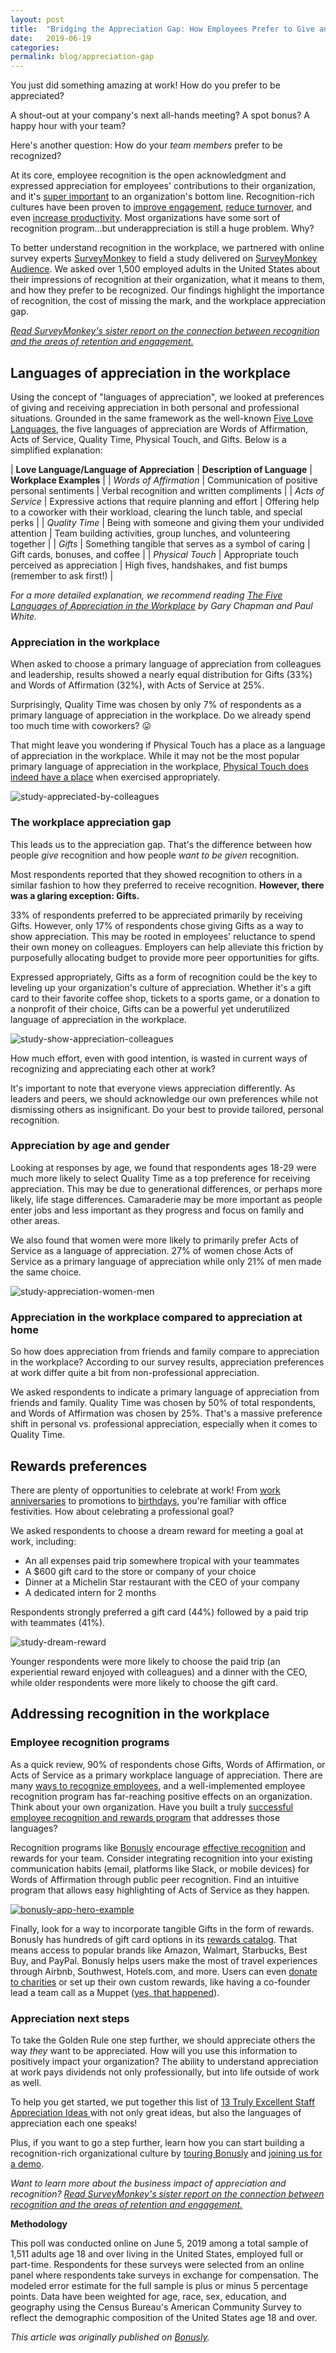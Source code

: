 ```yaml
---
layout: post
title:  "Bridging the Appreciation Gap: How Employees Prefer to Give and Receive Recognition at Work"
date:   2019-06-19
categories:
permalink: blog/appreciation-gap
---
```


You just did something amazing at work! How do you prefer to be appreciated?

A shout-out at your company's next all-hands meeting? A spot bonus? A happy hour with your team?

Here's another question: How do your *team members* prefer to be recognized?

At its core, employee recognition is the open acknowledgment and expressed appreciation for employees' contributions to their organization, and it's [super important](https://blog.bonus.ly/why-is-employee-recognition-important) to an organization's bottom line. Recognition-rich cultures have been proven to [improve engagement](https://blog.bonus.ly/improve-employee-engagement), [reduce turnover](https://bonus.ly/employee-retention-guide/why-does-employee-retention-matter), and even [increase productivity](https://hbr.org/2011/06/the-happiness-dividend). Most organizations have some sort of recognition program...but underappreciation is still a huge problem. Why?

To better understand recognition in the workplace, we partnered with online survey experts [SurveyMonkey](https://www.surveymonkey.com/) to field a study delivered on [SurveyMonkey Audience](https://www.surveymonkey.com/mp/audience/). We asked over 1,500 employed adults in the United States about their impressions of recognition at their organization, what it means to them, and how they prefer to be recognized. Our findings highlight the importance of recognition, the cost of missing the mark, and the workplace appreciation gap.

[*Read SurveyMonkey's sister report on the connection between recognition and the areas of retention and engagement.*](https://www.surveymonkey.com/curiosity/employee-recognition-and-retention/)

Languages of appreciation in the workplace
------------------------------------------

Using the concept of "languages of appreciation", we looked at preferences of giving and receiving appreciation in both personal and professional situations. Grounded in the same framework as the well-known [Five Love Languages](https://www.goodreads.com/book/show/23878688-the-5-love-languages), the five languages of appreciation are Words of Affirmation, Acts of Service, Quality Time, Physical Touch, and Gifts. Below is a simplified explanation:

| **Love Language/Language of Appreciation** | **Description of Language** | **Workplace Examples** |
| *Words of Affirmation* | Communication of positive personal sentiments | Verbal recognition and written compliments |
| *Acts of Service* | Expressive actions that require planning and effort | Offering help to a coworker with their workload, clearing the lunch table, and special perks |
| *Quality Time* | Being with someone and giving them your undivided attention | Team building activities, group lunches, and volunteering together |
| *Gifts* | Something tangible that serves as a symbol of caring | Gift cards, bonuses, and coffee |
| *Physical Touch* | Appropriate touch perceived as appreciation | High fives, handshakes, and fist bumps (remember to ask first!) |

*For a more detailed explanation, we recommend reading *[The Five Languages of Appreciation in the Workplace](https://www.goodreads.com/book/show/11259079-the-five-languages-of-appreciation-in-the-workplace)* by Gary Chapman and Paul White.*

### Appreciation in the workplace

When asked to choose a primary language of appreciation from colleagues and leadership, results showed a nearly equal distribution for Gifts (33%) and Words of Affirmation (32%), with Acts of Service at 25%.

Surprisingly, Quality Time was chosen by only 7% of respondents as a primary language of appreciation in the workplace. Do we already spend too much time with coworkers? 😛

That might leave you wondering if Physical Touch has a place as a language of appreciation in the workplace. While it may not be the most popular primary language of appreciation in the workplace, [Physical Touch does indeed have a ](https://www.appreciationatwork.com/blog/5-languages-spotlight-physical-touch/)[place](https://www.appreciationatwork.com/blog/5-languages-spotlight-physical-touch/) when exercised appropriately.

![study-appreciated-by-colleagues](https://blog.bonus.ly/hs-fs/hubfs/study-appreciated-by-colleagues.png?width=600&name=study-appreciated-by-colleagues.png)

### The workplace appreciation gap

This leads us to the appreciation gap. That's the difference between how people *give* recognition and how people *want to be given* recognition.

Most respondents reported that they showed recognition to others in a similar fashion to how they preferred to receive recognition. **However, there was a glaring exception: Gifts.**

33% of respondents preferred to be appreciated primarily by receiving Gifts. However, only 17% of respondents chose giving Gifts as a way to show appreciation. This may be rooted in employees' reluctance to spend their own money on colleagues. Employers can help alleviate this friction by purposefully allocating budget to provide more peer opportunities for gifts.

Expressed appropriately, Gifts as a form of recognition could be the key to leveling up your organization's culture of appreciation. Whether it's a gift card to their favorite coffee shop, tickets to a sports game, or a donation to a nonprofit of their choice, Gifts can be a powerful yet underutilized language of appreciation in the workplace.

![study-show-appreciation-colleagues](https://blog.bonus.ly/hs-fs/hubfs/study-show-appreciation-colleagues.png?width=600&name=study-show-appreciation-colleagues.png)

How much effort, even with good intention, is wasted in current ways of recognizing and appreciating each other at work?

It's important to note that everyone views appreciation differently. As leaders and peers, we should acknowledge our own preferences while not dismissing others as insignificant. Do your best to provide tailored, personal recognition.

### Appreciation by age and gender

Looking at responses by age, we found that respondents ages 18-29 were much more likely to select Quality Time as a top preference for receiving appreciation. This may be due to generational differences, or perhaps more likely, life stage differences. Camaraderie may be more important as people enter jobs and less important as they progress and focus on family and other areas.

We also found that women were more likely to primarily prefer Acts of Service as a language of appreciation. 27% of women chose Acts of Service as a primary language of appreciation while only 21% of men made the same choice.

![study-appreciation-women-men](https://blog.bonus.ly/hs-fs/hubfs/study-appreciation-women-men.png?width=600&name=study-appreciation-women-men.png)

### Appreciation in the workplace compared to appreciation at home

So how does appreciation from friends and family compare to appreciation in the workplace? According to our survey results, appreciation preferences at work differ quite a bit from non-professional appreciation.

We asked respondents to indicate a primary language of appreciation from friends and family. Quality Time was chosen by 50% of total respondents, and Words of Affirmation was chosen by 25%. That's a massive preference shift in personal vs. professional appreciation, especially when it comes to Quality Time.

Rewards preferences
-------------------

There are plenty of opportunities to celebrate at work! From [work anniversaries](https://blog.bonus.ly/work-anniversary-ideas) to promotions to [birthdays](https://blog.bonus.ly/how-to-celebrate-employee-birthdays-in-the-workplace), you're familiar with office festivities. How about celebrating a professional goal?

We asked respondents to choose a dream reward for meeting a goal at work, including:

-   An all expenses paid trip somewhere tropical with your teammates
-   A $600 gift card to the store or company of your choice
-   Dinner at a Michelin Star restaurant with the CEO of your company
-   A dedicated intern for 2 months

Respondents strongly preferred a gift card (44%) followed by a paid trip with teammates (41%).

![study-dream-reward](https://blog.bonus.ly/hs-fs/hubfs/study-dream-reward.png?width=600&name=study-dream-reward.png)

Younger respondents were more likely to choose the paid trip (an experiential reward enjoyed with colleagues) and a dinner with the CEO, while older respondents were more likely to choose the gift card.

Addressing recognition in the workplace
---------------------------------------

### Employee recognition programs

As a quick review, 90% of respondents chose Gifts, Words of Affirmation, or Acts of Service as a primary workplace language of appreciation. There are many [ways to recognize employees](https://bonus.ly/employee-recognition-guide/employee-recognition-examples), and a well-implemented employee recognition program has far-reaching positive effects on an organization. Think about your own organization. Have you built a truly [successful employee recognition and rewards program](https://bonus.ly/employee-recognition-guide/successful-employee-recognition-programs) that addresses those languages?

Recognition programs like [Bonusly](https://bonus.ly/) encourage [effective recognition](https://bonus.ly/employee-recognition-guide/successful-employee-recognition-programs) and rewards for your team. Consider integrating recognition into your existing communication habits (email, platforms like Slack, or mobile devices) for Words of Affirmation through public peer recognition. Find an intuitive program that allows easy highlighting of Acts of Service as they happen.

[![bonusly-app-hero-example](https://blog.bonus.ly/hs-fs/hubfs/bonusly-app-hero-example.png?width=400&name=bonusly-app-hero-example.png)](https://bonus.ly/)

Finally, look for a way to incorporate tangible Gifts in the form of rewards. Bonusly has hundreds of gift card options in its [rewards catalog](https://bonus.ly/rewards?country=US). That means access to popular brands like Amazon, Walmart, Starbucks, Best Buy, and PayPal. Bonusly helps users make the most of travel experiences through Airbnb, Southwest, Hotels.com, and more. Users can even [donate to charities](https://bonus.ly/donations) or set up their own custom rewards, like having a co-founder lead a team call as a Muppet ([yes, that happened](https://twitter.com/zack415/status/1032691038387810309)).

### Appreciation next steps

To take the Golden Rule one step further, we should appreciate others the way *they* want to be appreciated. How will you use this information to positively impact your organization? The ability to understand appreciation at work pays dividends not only professionally, but into life outside of work as well.

To help you get started, we put together this list of [13 Truly Excellent Staff Appreciation Ideas ](https://blog.bonus.ly/staff-appreciation-ideas)with not only great ideas, but also the languages of appreciation each one speaks!

Plus, if you want to go a step further, learn how you can start building a recognition-rich organizational culture by [touring Bonusly](https://bonus.ly/tour) and [joining us for a demo](https://go.bonus.ly/schedule-a-peer-recognition-demo).

*Want to learn more about the business impact of appreciation and recognition? [Read SurveyMonkey's sister report on the connection between recognition and the areas of retention and engagement.](https://www.surveymonkey.com/curiosity/employee-recognition-and-retention/)*

**Methodology**

This poll was conducted online on June 5, 2019 among a total sample of 1,511 adults age 18 and over living in the United States, employed full or part-time. Respondents for these surveys were selected from an online panel where respondents take surveys in exchange for compensation. The modeled error estimate for the full sample is plus or minus 5 percentage points. Data have been weighted for age, race, sex, education, and geography using the Census Bureau's American Community Survey to reflect the demographic composition of the United States age 18 and over.


_This article was originally published on [Bonusly](https://blog.bonus.ly/appreciation-at-work)._
